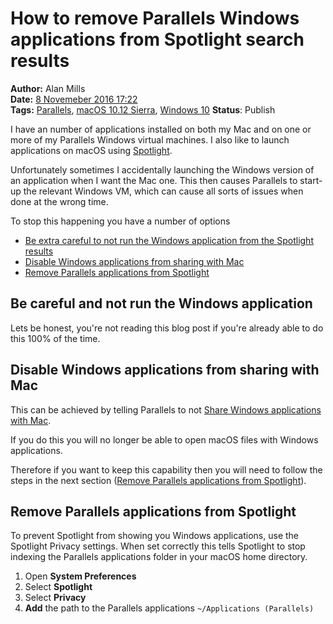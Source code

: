 How to remove Parallels Windows applications from Spotlight search results
==========================================================================
**Author:** Alan Mills  
**Date:** [8 Novemeber 2016 17:22](/blog/history/2016-11.md)  
**Tags:** [Parallels](/blog/categories/parallels.md), [macOS 10.12 Sierra](osx-10-12-sierra), [Windows 10](/blog/categories/windows-10.md)
**Status**: Publish

I have an number of applications installed on both my Mac and on one or more of my Parallels Windows virtual machines.  I also like to launch applications on macOS using [Spotlight](https://support.apple.com/en-us/HT204014).  

Unfortunately sometimes I accidentally launching the Windows version of an application when I want the Mac one.  This then causes Parallels to start-up the relevant Windows VM, which can cause all sorts of issues when done at the wrong time.

To stop this happening you have a number of options
* [Be extra careful to not run the  Windows application from the Spotlight results](be-careful-and-not-run-the-windows-application)
* [Disable Windows applications from sharing with Mac](disable-windows-applications-from-sharing-with-mac)
* [Remove Parallels applications from Spotlight](remove-parallels-applications-from-spotlight)

Be careful and not run the Windows application
----------------------------------------------
Lets be honest, you're not reading this blog post if you're already able to do this 100% of the time.

Disable Windows applications from sharing with Mac
--------------------------------------------------
This can be achieved by telling Parallels to not [Share Windows applications with Mac](http://download.parallels.com/desktop/v7/ga/documentation/en_US/Parallels%20Desktop%20User's%20Guide/33332.htm).

If you do this you will no longer be able to open macOS files with Windows applications.

Therefore if you want to keep this capability then you will need to follow the steps in the next section ([Remove Parallels applications from Spotlight](remove-parallels-applications-from-spotlight)).


Remove Parallels applications from Spotlight
--------------------------------------------
To prevent Spotlight from showing you Windows applications, use the Spotlight Privacy settings.  When set correctly this tells Spotlight to stop indexing the Parallels applications folder in your macOS home directory.

1. Open **System Preferences**
2. Select **Spotlight**
3. Select **Privacy**
4. **Add** the path to the Parallels applications `~/Applications (Parallels)`
